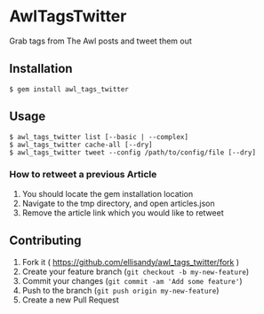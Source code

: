 # AwlTagsTwitter

Grab tags from The Awl posts and tweet them out

## Installation

    $ gem install awl_tags_twitter

## Usage

```
$ awl_tags_twitter list [--basic | --complex]
$ awl_tags_twitter cache-all [--dry]
$ awl_tags_twitter tweet --config /path/to/config/file [--dry]
```

### How to retweet a previous Article

1. You should locate the gem installation location
2. Navigate to the tmp directory, and open articles.json
3. Remove the article link which you would like to retweet

## Contributing

1. Fork it ( https://github.com/ellisandy/awl_tags_twitter/fork )
2. Create your feature branch (`git checkout -b my-new-feature`)
3. Commit your changes (`git commit -am 'Add some feature'`)
4. Push to the branch (`git push origin my-new-feature`)
5. Create a new Pull Request

